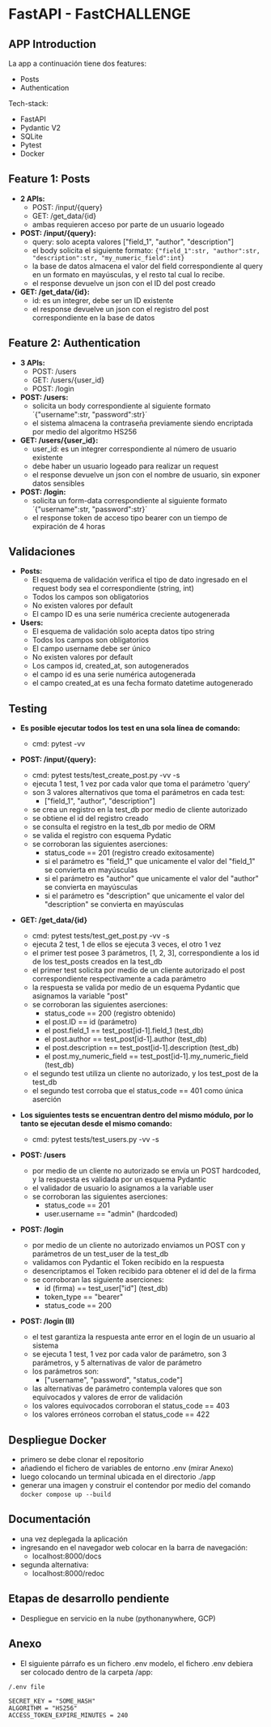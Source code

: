 # FastAPI - FastCHALLENGE

## APP Introduction

La app a continuación tiene dos features:
- Posts
- Authentication

Tech-stack: 
- FastAPI
- Pydantic V2
- SQLite
- Pytest
- Docker


## Feature 1: Posts

- **2 APIs:**
	- POST: /input/{query}
	- GET: /get_data/{id}
	- ambas requieren acceso por parte de un usuario logeado
- **POST: /input/{query}:**
	- query: solo acepta valores ["field_1", "author", "description"]
	- el body solicita el siguiente formato: `{"field_1":str, "author":str, "description":str, "my_numeric_field":int}`
	- la base de datos almacena el valor del field correspondiente al query en un formato en mayúsculas, y el resto tal cual lo recibe.
	- el response devuelve un json con el ID del post creado
- **GET: /get_data/{id}:**
	- id: es un integrer, debe ser un ID existente
	- el response devuelve un json con el registro del post correspondiente en la base de datos


## Feature 2: Authentication

- **3 APIs:**
	- POST: /users
	- GET: /users/{user_id}
	- POST: /login
- **POST: /users:**
	- solicita un body correspondiente al siguiente formato ´{"username":str, "password":str}´
	- el sistema almacena la contraseña previamente siendo encriptada por medio del algoritmo HS256
- **GET: /users/{user_id}:**
	- user_id: es un integrer correspondiente al número de usuario existente
	- debe haber un usuario logeado para realizar un request
	- el response devuelve un json con el nombre de usuario, sin exponer datos sensibles
- **POST: /login:**
	- solicita un form-data correspondiente al siguiente formato ´{"username":str, "password":str}´
	- el response token de acceso tipo bearer con un tiempo de expiración de 4 horas


## Validaciones

- **Posts:**
	- El esquema de validación verifica el tipo de dato ingresado en el request body sea el correspondiente (string, int)
	- Todos los campos son obligatorios
	- No existen valores por default
	- El campo ID es una serie numérica creciente autogenerada
- **Users:**
	- El esquema de validación solo acepta datos tipo string
	- Todos los campos son obligatorios
	- El campo username debe ser único
	- No existen valores por default
	- Los campos id, created_at, son autogenerados
	- el campo id es una serie numérica autogenerada
	- el campo created_at es una fecha formato datetime autogenerado

## Testing

- **Es posible ejecutar todos los test en una sola línea de comando:**
	- cmd: pytest -vv

- **POST: /input/{query}:**
	- cmd: pytest tests/test_create_post.py -vv -s
	- ejecuta 1 test, 1 vez por cada valor que toma el parámetro 'query'
	- son 3 valores alternativos que toma el parámetros en cada test:
		- ["field_1", "author", "description"]
	- se crea un registro en la test_db por medio de cliente autorizado
	- se obtiene el id del registro creado
	- se consulta el registro en la test_db por medio de ORM
	- se valida el registro con esquema Pydatic
	- se corroboran las siguientes aserciones:
		- status_code == 201 (registro creado exitosamente)
		- si el parámetro es "field_1" que unicamente el valor del "field_1" se convierta en mayúsculas
		- si el parámetro es "author" que unicamente el valor del "author" se convierta en mayúsculas
		- si el parámetro es "description" que unicamente el valor del "description" se convierta en mayúsculas
- **GET: /get_data/{id}**
	- cmd: pytest tests/test_get_post.py -vv -s
	- ejecuta 2 test, 1 de ellos se ejecuta 3 veces, el otro 1 vez
	- el primer test posee 3 parámetros, [1, 2, 3], correspondiente a los id de los test_posts creados en la test_db
	- el primer test solicita por medio de un cliente autorizado el post correspondiente respectivamente a cada parámetro
	- la respuesta se valida por medio de un esquema Pydantic que asignamos la variable "post"
	- se corroboran las siguientes aserciones:
		- status_code == 200 (registro obtenido)
		- el post.ID == id (parámetro)
		- el post.field_1 ==  test_post[id-1].field_1 (test_db)
		- el post.author ==  test_post[id-1].author (test_db)
		- el post.description ==  test_post[id-1].description (test_db)
		- el post.my_numeric_field ==  test_post[id-1].my_numeric_field (test_db)
	- el segundo test utiliza un cliente no autorizado, y los test_post de la test_db
	- el segundo test corroba que el status_code == 401 como única aserción

- **Los siguientes tests se encuentran dentro del mismo módulo, por lo tanto se ejecutan desde el mismo comando:**
	- cmd: pytest tests/test_users.py -vv -s

- **POST: /users**
	- por medio de un cliente no autorizado se envía un POST hardcoded, y la respuesta es validada por un esquema Pydantic
	- el validador de usuario lo asignamos a la variable user
	- se corroboran las siguientes aserciones:
		- status_code == 201
		- user.username == "admin" (hardcoded)

- **POST: /login**
	- por medio de un cliente no autorizado enviamos un POST con y parámetros de un test_user de la test_db
	- validamos con Pydantic el Token recibido en la respuesta
	- desencriptamos el Token recibido para obtener el id del de la firma
	- se corroboran las siguiente aserciones:
		- id (firma) == test_user["id"] (test_db)
		- token_type == "bearer"
		- status_code == 200

- **POST: /login (II)**
	- el test garantiza la respuesta ante error en el login de un usuario al sistema
	- se ejecuta 1 test, 1 vez por cada valor de parámetro, son 3 parámetros, y  5 alternativas de valor de parámetro
	- los parámetros son:
		- ["username", "password", "status_code"]
	- las alternativas de parámetro contempla valores que son equivocados y valores de error de validación
	- los valores equivocados corroboran el status_code == 403
	- los valores erróneos corroban el status_code == 422


## Despliegue Docker

- primero se debe clonar el repositorio
- añadiendo el fichero de variables de entorno .env (mirar Anexo)
- luego colocando un terminal ubicada en el directorio ./app
- generar una imagen y construir el contendor por medio del comando
`docker compose up --build`


## Documentación

- una vez deplegada la aplicación
- ingresando en el navegador web colocar en la barra de navegación:
	- localhost:8000/docs
- segunda alternativa:
	- localhost:8000/redoc
	

## Etapas de desarrollo pendiente

- Despliegue en servicio en la nube (pythonanywhere, GCP)

## Anexo

- El siguiente párrafo es un fichero .env modelo, el fichero .env debiera ser colocado dentro de la carpeta /app:


`/.env file`
```
SECRET_KEY = "SOME_HASH"
ALGORITHM = "HS256"
ACCESS_TOKEN_EXPIRE_MINUTES = 240
```


<!-- 
### Pendientes:
	- verificar status_code dentro del decorador
	- cambiar el query param llamado 'query' por 'my_target_field' -->
